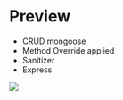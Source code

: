 <h1> Preview</h1>
<ul>
<li>CRUD mongoose</li>
<li> Method Override applied</li>
<li> Sanitizer</li>
<li> Express</li>
</ul>

<img src="https://drive.google.com/uc?id=0B5-CQuN8g8r_Tm1yV3FMdXlMTXM" >
